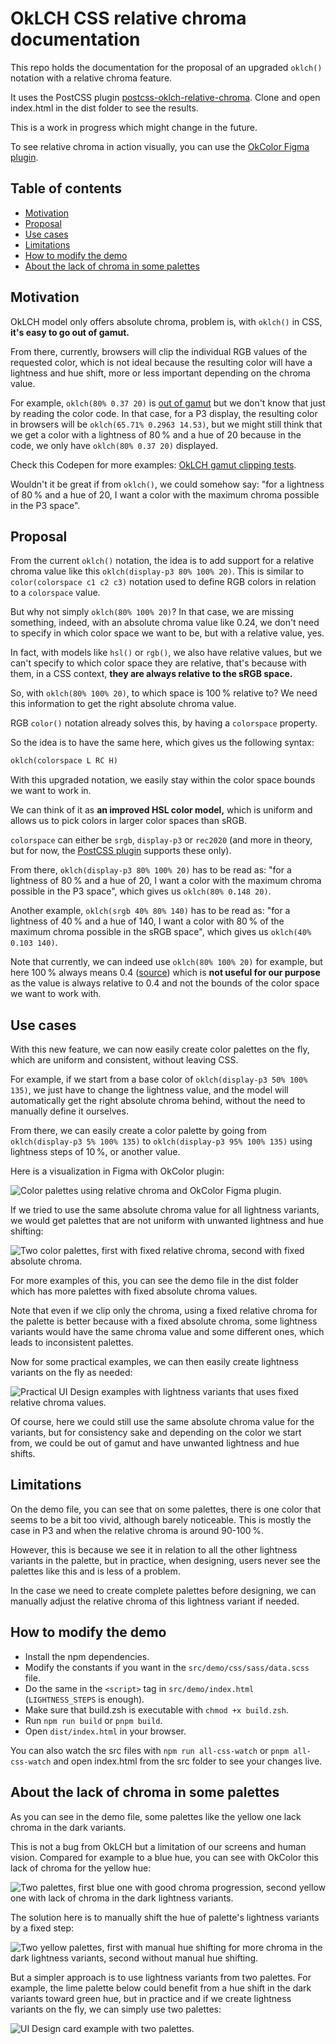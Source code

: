 # OkLCH CSS relative chroma documentation

This repo holds the documentation for the proposal of an upgraded `oklch()` notation with a relative chroma feature.

It uses the PostCSS plugin [postcss-oklch-relative-chroma](https://github.com/dokozero/postcss-oklch-relative-chroma). Clone and open index.html in the dist folder to see the results.

This is a work in progress which might change in the future.

To see relative chroma in action visually, you can use the [OkColor Figma plugin](https://www.figma.com/community/plugin/1173638098109123591/okcolor).

## Table of contents

- [Motivation](#motivation)
- [Proposal](#proposal)
- [Use cases](#use-cases)
- [Limitations](#limitations)
- [How to modify the demo](#how-to-modify-the-demo)
- [About the lack of chroma in some palettes](#about-the-lack-of-chroma-in-some-palettes)

## Motivation

OkLCH model only offers absolute chroma, problem is, with `oklch()` in CSS, **it's easy to go out of gamut.**

From there, currently, browsers will clip the individual RGB values of the requested color, which is not ideal because the resulting color will have a lightness and hue shift, more or less important depending on the chroma value.

For example, `oklch(80% 0.37 20)` is [out of gamut](https://oklch.com/#80,0.37,20,100) but we don't know that just by reading the color code. In that case, for a P3 display, the resulting color in browsers will be `oklch(65.71% 0.2963 14.53)`, but we might still think that we get a color with a lightness of 80 % and a hue of 20 because in the code, we only have `oklch(80% 0.37 20)` displayed.

Check this Codepen for more examples: [OkLCH gamut clipping tests](https://codepen.io/dokozero/full/pvoPpdg).

Wouldn't it be great if from `oklch()`, we could somehow say: "for a lightness of 80 % and a hue of 20, I want a color with the maximum chroma possible in the P3 space".

## Proposal

From the current `oklch()` notation, the idea is to add support for a relative chroma value like this `oklch(display-p3 80% 100% 20)`. This is similar to `color(colorspace c1 c2 c3)` notation used to define RGB colors in relation to a `colorspace` value.

But why not simply `oklch(80% 100% 20)`? In that case, we are missing something, indeed, with an absolute chroma value like 0.24, we don't need to specify in which color space we want to be, but with a relative value, yes.

In fact, with models like `hsl()` or `rgb()`, we also have relative values, but we can't specify to which color space they are relative, that's because with them, in a CSS context, **they are always relative to the sRGB space.**

So, with `oklch(80% 100% 20)`, to which space is 100 % relative to? We need this information to get the right absolute chroma value.

RGB `color()` notation already solves this, by having a `colorspace` property.

So the idea is to have the same here, which gives us the following syntax:

```markdown
oklch(colorspace L RC H)
```

With this upgraded notation, we easily stay within the color space bounds we want to work in.

We can think of it as **an improved HSL color model,** which is uniform and allows us to pick colors in larger color spaces than sRGB.

`colorspace` can either be `srgb`, `display-p3` or `rec2020` (and more in theory, but for now, the [PostCSS plugin](https://github.com/dokozero/postcss-oklch-relative-chroma) supports these only).

From there, `oklch(display-p3 80% 100% 20)` has to be read as: "for a lightness of 80 % and a hue of 20, I want a color with the maximum chroma possible in the P3 space", which gives us `oklch(80% 0.148 20)`.

Another example, `oklch(srgb 40% 80% 140)` has to be read as: "for a lightness of 40 % and a hue of 140, I want a color with 80 % of the maximum chroma possible in the sRGB space", which gives us `oklch(40% 0.103 140)`.

Note that currently, we can indeed use `oklch(80% 100% 20)` for example, but here 100 % always means 0.4 ([source](https://developer.mozilla.org/en-US/docs/Web/CSS/color_value/oklch)) which is **not useful for our purpose** as the value is always relative to 0.4 and not the bounds of the color space we want to work with.

## Use cases

With this new feature, we can now easily create color palettes on the fly, which are uniform and consistent, without leaving CSS.

For example, if we start from a base color of `oklch(display-p3 50% 100% 135)`, we just have to change the lightness value, and the model will automatically get the right absolute chroma behind, without the need to manually define it ourselves.

From there, we can easily create a color palette by going from `oklch(display-p3 5% 100% 135)` to `oklch(display-p3 95% 100% 135)` using lightness steps of 10 %, or another value.

Here is a visualization in Figma with OkColor plugin:

![Color palettes using relative chroma and OkColor Figma plugin.](https://ik.imagekit.io/cgavlsdta/tr:cp-true/oklch-css-relative-chroma-documentation/oklch-palette-creation.webp?updatedAt=1742115531237)

If we tried to use the same absolute chroma value for all lightness variants, we would get palettes that are not uniform with unwanted lightness and hue shifting:

![Two color palettes, first with fixed relative chroma, second with fixed absolute chroma.](https://ik.imagekit.io/cgavlsdta/tr:cp-true/oklch-css-relative-chroma-documentation/fixed-absolute-chroma-palette.webp?updatedAt=1742115531207)

For more examples of this, you can see the demo file in the dist folder which has more palettes with fixed absolute chroma values.

Note that even if we clip only the chroma, using a fixed relative chroma for the palette is better because with a fixed absolute chroma, some lightness variants would have the same chroma value and some different ones, which leads to inconsistent palettes.

Now for some practical examples, we can then easily create lightness variants on the fly as needed:

![Practical UI Design examples with lightness variants that uses fixed relative chroma values.](https://ik.imagekit.io/cgavlsdta/tr:cp-true/oklch-css-relative-chroma-documentation/oklch-variant-usage.webp?updatedAt=1742115531189)

Of course, here we could still use the same absolute chroma value for the variants, but for consistency sake and depending on the color we start from, we could be out of gamut and have unwanted lightness and hue shifts.

## Limitations

On the demo file, you can see that on some palettes, there is one color that seems to be a bit too vivid, although barely noticeable. This is mostly the case in P3 and when the relative chroma is around 90-100 %.

However, this is because we see it in relation to all the other lightness variants in the palette, but in practice, when designing, users never see the palettes like this and is less of a problem.

In the case we need to create complete palettes before designing, we can manually adjust the relative chroma of this lightness variant if needed.

## How to modify the demo

- Install the npm dependencies.
- Modify the constants if you want in the `src/demo/css/sass/data.scss` file.
- Do the same in the `<script>` tag in `src/demo/index.html` (`LIGHTNESS_STEPS` is enough).
- Make sure that build.zsh is executable with `chmod +x build.zsh`.
- Run `npm run build` or `pnpm build`.
- Open `dist/index.html` in your browser.

You can also watch the src files with `npm run all-css-watch` or `pnpm all-css-watch` and open index.html from the src folder to see your changes live.

## About the lack of chroma in some palettes

As you can see in the demo file, some palettes like the yellow one lack chroma in the dark variants.

This is not a bug from OkLCH but a limitation of our screens and human vision. Compared for example to a blue hue, you can see with OkColor this lack of chroma for the yellow hue:

![Two palettes, first blue one with good chroma progression, second yellow one with lack of chroma in the dark lightness variants.](https://ik.imagekit.io/cgavlsdta/tr:cp-true/oklch-css-relative-chroma-documentation/weak-chroma-variants.webp?updatedAt=1742115531202)

The solution here is to manually shift the hue of palette's lightness variants by a fixed step:

![Two yellow palettes, first with manual hue shifting for more chroma in the dark lightness variants, second without manual hue shifting.](https://ik.imagekit.io/cgavlsdta/tr:cp-true/oklch-css-relative-chroma-documentation/weak-chroma-palette-tints.webp?updatedAt=1742115531135)

But a simpler approach is to use lightness variants from two palettes. For example, the lime palette below could benefit from a hue shift in the dark variants toward green hue, but in practice and if we create lightness variants on the fly, we can simply use two palettes:

![UI Design card example with two palettes.](https://ik.imagekit.io/cgavlsdta/tr:cp-true/oklch-css-relative-chroma-documentation/two-palettes-harmony.webp?updatedAt=1742115531200)
